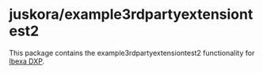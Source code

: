 # juskora/example3rdpartyextensiontest2

This package contains the example3rdpartyextensiontest2 functionality for [Ibexa DXP](https://ibexa.co).
